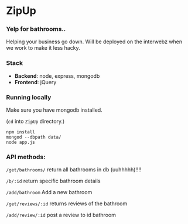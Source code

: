 ZipUp
=====

### Yelp for bathrooms..

Helping your business go down. Will be deployed on the interwebz when we work to make it less hacky.

### Stack

- **Backend**: node, express, mongodb
- **Frontend**: jQuery

### Running locally

Make sure you have mongodb installed.

(`cd` into `ZipUp` directory.)

    npm install
    mongod --dbpath data/
    node app.js


### API methods:
`/get/bathrooms/`
return all bathrooms in db (uuhhhhh)!!!!

`/b/:id`
return specific bathroom details

`/add/bathroom`
Add a new bathroom

`/get/reviews/:id`
returns reviews of the bathroom

`/add/review/:id`
post a review to id bathroom
